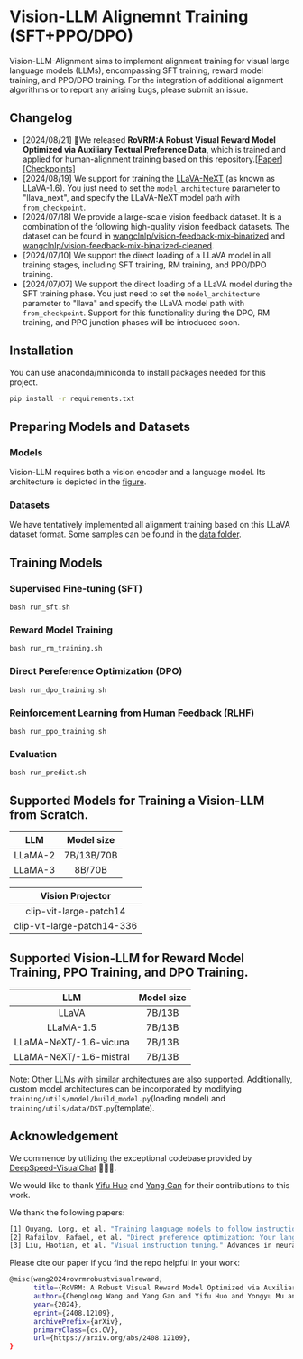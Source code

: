 # Vision-LLM Alignemnt Training (SFT+PPO/DPO)
Vision-LLM-Alignment aims to implement alignment training for visual large language models (LLMs), encompassing SFT training, reward model training, and PPO/DPO training. 
For the integration of additional alignment algorithms or to report any arising bugs, please submit an issue.


## Changelog
- [2024/08/21] 💪We released __RoVRM:A Robust Visual Reward Model Optimized via Auxiliary Textual Preference Data__, which is trained and applied for human-alignment training based on this repository.[[Paper](https://arxiv.org/abs/2408.12109)][[Checkpoints](https://huggingface.co/wangclnlp/robust_visual_reward_model)]
- [2024/08/19] We support for training the [LLaVA-NeXT](https://huggingface.co/collections/llava-hf/llava-next-65f75c4afac77fd37dbbe6cf) (as known as LLaVA-1.6). You just need to set the `model_architecture` parameter to "llava_next", and specify the LLaVA-NeXT model path with `from_checkpoint`.
- [2024/07/18] We provide a large-scale vision feedback dataset. It is a combination of the following high-quality vision feedback datasets. The dataset can be found in [wangclnlp/vision-feedback-mix-binarized](https://huggingface.co/datasets/wangclnlp/vision-feedback-mix-binarized) and [wangclnlp/vision-feedback-mix-binarized-cleaned](https://huggingface.co/datasets/wangclnlp/vision-feedback-mix-binarized-cleaned).
- [2024/07/10] We support the direct loading of a LLaVA model in all training stages, including SFT training, RM training, and PPO/DPO training.
- [2024/07/07] We support the direct loading of a LLaVA model during the SFT training phase. You just need to set the `model_architecture` parameter to "llava" and specify the LLaVA model path with `from_checkpoint`. Support for this functionality during the DPO, RM training, and PPO junction phases will be introduced soon.

## Installation
You can use anaconda/miniconda to install packages needed for this project.
```bash
pip install -r requirements.txt
```

## Preparing Models and Datasets
### Models
Vision-LLM requires both a vision encoder and a language model.
Its architecture is depicted in the [figure](https://github.com/microsoft/DeepSpeedExamples/blob/master/applications/DeepSpeed-VisualChat/assets/model.png).

### Datasets
We have tentatively implemented all alignment training based on this LLaVA dataset format. 
Some samples can be found in the [data folder](https://github.com/wangclnlp/Vision-LLM-Alignment/tree/master/data).

## Training Models
### Supervised Fine-tuning (SFT)
```Shell
bash run_sft.sh 
```

### Reward Model Training
```Shell
bash run_rm_training.sh
```
### Direct Pereference Optimization (DPO)
```Shell
bash run_dpo_training.sh
```
### Reinforcement Learning from Human Feedback (RLHF)
```Shell
bash run_ppo_training.sh
```
### Evaluation
```Shell
bash run_predict.sh 
```

## Supported Models for Training a Vision-LLM from Scratch.
| LLM | Model size |
|:---:|:---:|
| LLaMA-2 | 7B/13B/70B |
| LLaMA-3 | 8B/70B |

| Vision Projector |
|:---:|
| clip-vit-large-patch14 |
| clip-vit-large-patch14-336 |

## Supported Vision-LLM for Reward Model Training, PPO Training, and DPO Training.
| LLM | Model size |
|:---:|:---:|
| LLaVA | 7B/13B |
| LLaMA-1.5 | 7B/13B |
| LLaMA-NeXT/-1.6-vicuna | 7B/13B |
| LLaMA-NeXT/-1.6-mistral | 7B/13B |

Note: Other LLMs with similar architectures are also supported.
Additionally, custom model architectures can be incorporated by modifying `training/utils/model/build_model.py`(loading model) and `training/utils/data/DST.py`(template).

## Acknowledgement
We commence by utilizing the exceptional codebase provided by [DeepSpeed-VisualChat](https://github.com/microsoft/DeepSpeedExamples/tree/master/applications/DeepSpeed-VisualChat) 🌹🌹🌹.

We would like to thank [Yifu Huo](https://github.com/if-noc) and [Yang Gan](https://github.com/Zhuzhu847) for their contributions to this work.

We thank the following papers:
```bash
[1] Ouyang, Long, et al. "Training language models to follow instructions with human feedback." Advances in neural information processing systems 35 (2022): 27730-27744.
[2] Rafailov, Rafael, et al. "Direct preference optimization: Your language model is secretly a reward model." Advances in Neural Information Processing Systems 36 (2024).
[3] Liu, Haotian, et al. "Visual instruction tuning." Advances in neural information processing systems 36 (2024).
```

Please cite our paper if you find the repo helpful in your work:
```bash
@misc{wang2024rovrmrobustvisualreward,
      title={RoVRM: A Robust Visual Reward Model Optimized via Auxiliary Textual Preference Data}, 
      author={Chenglong Wang and Yang Gan and Yifu Huo and Yongyu Mu and Murun Yang and Qiaozhi He and Tong Xiao and Chunliang Zhang and Tongran Liu and Quan Du and Di Yang and Jingbo Zhu},
      year={2024},
      eprint={2408.12109},
      archivePrefix={arXiv},
      primaryClass={cs.CV},
      url={https://arxiv.org/abs/2408.12109}, 
}
```


